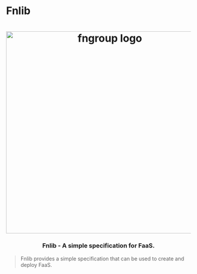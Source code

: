 # Fnlib

<h1 align="center">
  <a href="https://fngroup.org"><img width="550" src="https://cdn.authing.cn/fngroup/logo.png" alt="fngroup logo" /></a>
</h1>

<h3 align="center">Fnlib - A simple specification for FaaS.</h3>

> Fnlib provides a simple specification that can be used to create and deploy FaaS.


